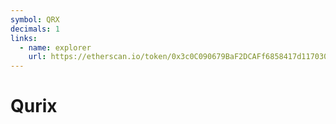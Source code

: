 ```yaml
---
symbol: QRX
decimals: 1
links:
  - name: explorer
    url: https://etherscan.io/token/0x3c0C090679BaF2DCAFf6858417d117030E2aE952
---
```


# Qurix
